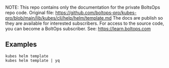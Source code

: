 <!-- note marker start -->
NOTE: This repo contains only the documentation for the private BoltsOps repo code.
Original file: https://github.com/boltops-pro/kubes-pro/blob/main/lib/kubes/cli/help/helm/template.md
The docs are publish so they are available for interested subscribers.
For access to the source code, you can become a BoltOps subscriber.
See: https://learn.boltops.com

<!-- note marker end -->

## Examples

    kubes helm template
    kubes helm template | yq
